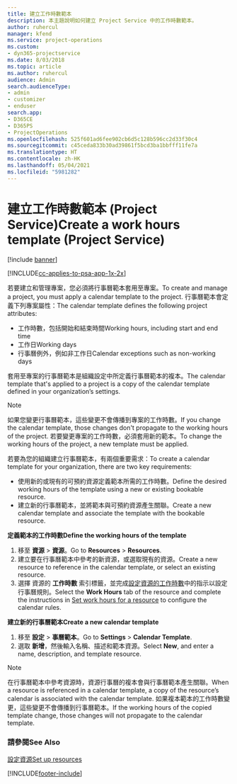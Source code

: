 ```yaml
---
title: 建立工作時數範本
description: 本主題說明如何建立 Project Service 中的工作時數範本。
author: ruhercul
manager: kfend
ms.service: project-operations
ms.custom:
- dyn365-projectservice
ms.date: 8/03/2018
ms.topic: article
ms.author: ruhercul
audience: Admin
search.audienceType:
- admin
- customizer
- enduser
search.app:
- D365CE
- D365PS
- ProjectOperations
ms.openlocfilehash: 525f601ad6fee902cb6d5c128b596cc2d33f30c4
ms.sourcegitcommit: c45ceda833b30ad39861f5bcd3ba1bbfff11fe7a
ms.translationtype: HT
ms.contentlocale: zh-HK
ms.lasthandoff: 05/04/2021
ms.locfileid: "5981282"
---
```

# <a name="create-a-work-hours-template-project-service"></a><span data-ttu-id="36912-103">建立工作時數範本 (Project Service)</span><span class="sxs-lookup"><span data-stu-id="36912-103">Create a work hours template (Project Service)</span></span>

[!include [banner](../includes/psa-now-project-operations.md)]

[!INCLUDE[cc-applies-to-psa-app-1x-2x](../includes/cc-applies-to-psa-app-3x.md)]

<span data-ttu-id="36912-104">若要建立和管理專案，您必須將行事曆範本套用至專案。</span><span class="sxs-lookup"><span data-stu-id="36912-104">To create and manage a project, you must apply a calendar template to the project.</span></span> <span data-ttu-id="36912-105">行事曆範本會定義下列專案屬性：</span><span class="sxs-lookup"><span data-stu-id="36912-105">The calendar template defines the following project attributes:</span></span>

- <span data-ttu-id="36912-106">工作時數，包括開始和結束時間</span><span class="sxs-lookup"><span data-stu-id="36912-106">Working hours, including start and end time</span></span>
- <span data-ttu-id="36912-107">工作日</span><span class="sxs-lookup"><span data-stu-id="36912-107">Working days</span></span>
- <span data-ttu-id="36912-108">行事曆例外，例如非工作日</span><span class="sxs-lookup"><span data-stu-id="36912-108">Calendar exceptions such as non-working days</span></span>

<span data-ttu-id="36912-109">套用至專案的行事曆範本是組織設定中所定義行事曆範本的複本。</span><span class="sxs-lookup"><span data-stu-id="36912-109">The calendar template that's applied to a project is a copy of the calendar template defined in your organization’s settings.</span></span>

> [!NOTE]
> <span data-ttu-id="36912-110">如果您變更行事曆範本，這些變更不會傳播到專案的工作時數。</span><span class="sxs-lookup"><span data-stu-id="36912-110">If you change the calendar template, those changes don't propagate to the working hours of the project.</span></span> <span data-ttu-id="36912-111">若要變更專案的工作時數，必須套用新的範本。</span><span class="sxs-lookup"><span data-stu-id="36912-111">To change the working hours of the project, a new template must be applied.</span></span>

<span data-ttu-id="36912-112">若要為您的組織建立行事曆範本，有兩個重要需求：</span><span class="sxs-lookup"><span data-stu-id="36912-112">To create a calendar template for your organization, there are two key requirements:</span></span>

- <span data-ttu-id="36912-113">使用新的或現有的可預約資源定義範本所需的工作時數。</span><span class="sxs-lookup"><span data-stu-id="36912-113">Define the desired working hours of the template using a new or existing bookable resource.</span></span>
- <span data-ttu-id="36912-114">建立新的行事曆範本，並將範本與可預約資源產生關聯。</span><span class="sxs-lookup"><span data-stu-id="36912-114">Create a new calendar template and associate the template with the bookable resource.</span></span>

<span data-ttu-id="36912-115">**定義範本的工作時數**</span><span class="sxs-lookup"><span data-stu-id="36912-115">**Define the working hours of the template**</span></span>

1. <span data-ttu-id="36912-116">移至 **資源** \> **資源**。</span><span class="sxs-lookup"><span data-stu-id="36912-116">Go to **Resources** \> **Resources**.</span></span>
2. <span data-ttu-id="36912-117">建立要在行事曆範本中參考的新資源，或選取現有的資源。</span><span class="sxs-lookup"><span data-stu-id="36912-117">Create a new resource to reference in the calendar template, or select an existing resource.</span></span>
3. <span data-ttu-id="36912-118">選擇 資源的 **工作時數** 索引標籤，並完成[設定資源的工作時數](https://docs.microsoft.com/dynamics365/field-service/set-work-hours-resource)中的指示以設定行事曆規則。</span><span class="sxs-lookup"><span data-stu-id="36912-118">Select the **Work Hours** tab of the resource and complete the instructions in [Set work hours for a resource](https://docs.microsoft.com/dynamics365/field-service/set-work-hours-resource) to configure the calendar rules.</span></span>

<span data-ttu-id="36912-119">**建立新的行事曆範本**</span><span class="sxs-lookup"><span data-stu-id="36912-119">**Create a new calendar template**</span></span>

1. <span data-ttu-id="36912-120">移至 **設定** \> **事曆範本**。</span><span class="sxs-lookup"><span data-stu-id="36912-120">Go to **Settings** \> **Calendar Template**.</span></span>
2. <span data-ttu-id="36912-121">選取 **新增**，然後輸入名稱、描述和範本資源。</span><span class="sxs-lookup"><span data-stu-id="36912-121">Select **New**, and enter a name, description, and template resource.</span></span>


> [!NOTE]
> <span data-ttu-id="36912-122">在行事曆範本中參考資源時，資源行事曆的複本會與行事曆範本產生關聯。</span><span class="sxs-lookup"><span data-stu-id="36912-122">When a resource is referenced in a calendar template, a copy of the resource’s calendar is associated with the calendar template.</span></span> <span data-ttu-id="36912-123">如果複本範本的工作時數變更，這些變更不會傳播到行事曆範本。</span><span class="sxs-lookup"><span data-stu-id="36912-123">If the working hours of the copied template change, those changes will not propagate to the calendar template.</span></span>


### <a name="see-also"></a><span data-ttu-id="36912-124">請參閱</span><span class="sxs-lookup"><span data-stu-id="36912-124">See Also</span></span>  
 [<span data-ttu-id="36912-125">設定資源</span><span class="sxs-lookup"><span data-stu-id="36912-125">Set up resources</span></span>](../psa/set-up-resources.md)


[!INCLUDE[footer-include](../includes/footer-banner.md)]
